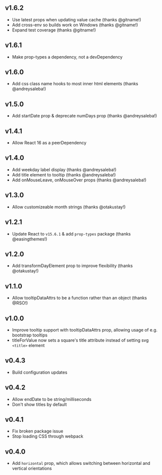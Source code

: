 ## v1.6.2

* Use latest props when updating value cache (thanks @gitname!)
* Add cross-env so builds work on Windows (thanks @gitname!)
* Expand test coverage (thanks @gitname!)

## v1.6.1

* Make prop-types a dependency, not a devDependency

## v1.6.0

* Add css class name hooks to most inner html elements (thanks @andreysaleba!)

## v1.5.0

* Add startDate prop & deprecate numDays prop (thanks @andreysaleba!)

## v1.4.1

* Allow React 16 as a peerDependency

## v1.4.0

* Add weekday label display (thanks @andreysaleba!)
* Add title element to tooltip (thanks @andreysaleba!)
* Add onMouseLeave, onMouseOver props (thanks @andreysaleba!)

## v1.3.0

* Allow customizeable month strings (thanks @otakustay!)

## v1.2.1

* Update React to `v15.6.1` & add `prop-types` package (thanks @easingthemes!)

## v1.2.0

* Add transformDayElement prop to improve flexibility (thanks @otakustay!)

## v1.1.0

* Allow tooltipDataAttrs to be a function rather than an object (thanks @RSO!)

## v1.0.0

* Improve tooltip support with tooltipDataAttrs prop, allowing usage of e.g. bootstrap tooltips
* titleForValue now sets a square's title attribute instead of setting svg `<title>` element

## v0.4.3

* Build configuration updates

## v0.4.2

* Allow endDate to be string/milliseconds
* Don't show titles by default

## v0.4.1

* Fix broken package issue
* Stop loading CSS through webpack

## v0.4.0

* Add `horizontal` prop, which allows switching between horizontal and vertical orientations
